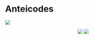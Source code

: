 # Anteicodes

<img src="assets/images/AnteiCodes_Promotion_Banner.png">
<p align="center">
<img src="https://img.shields.io/badge/dynamic/json?label=Member&query=%24.approximate_member_count&url=https%3A%2F%2Fdiscord.com%2Fapi%2Fv8%2Finvites%2FjJQ4fFN9ZY%3Fwith_counts%3Dtrue&color=blueviolet&style=fla&logo=discord">&nbsp;<img src="https://img.shields.io/badge/dynamic/json?color=blueviolet&label=Online&query=%24.approximate_presence_count&url=https%3A%2F%2Fdiscord.com%2Fapi%2Fv8%2Finvites%2FjJQ4fFN9ZY%3Fwith_counts%3Dtrue&logo=discord"></p>